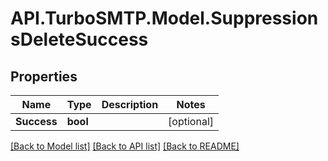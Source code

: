 # API.TurboSMTP.Model.SuppressionsDeleteSuccess

## Properties

Name | Type | Description | Notes
------------ | ------------- | ------------- | -------------
**Success** | **bool** |  | [optional] 

[[Back to Model list]](../README.md#documentation-for-models) [[Back to API list]](../README.md#documentation-for-api-endpoints) [[Back to README]](../README.md)

